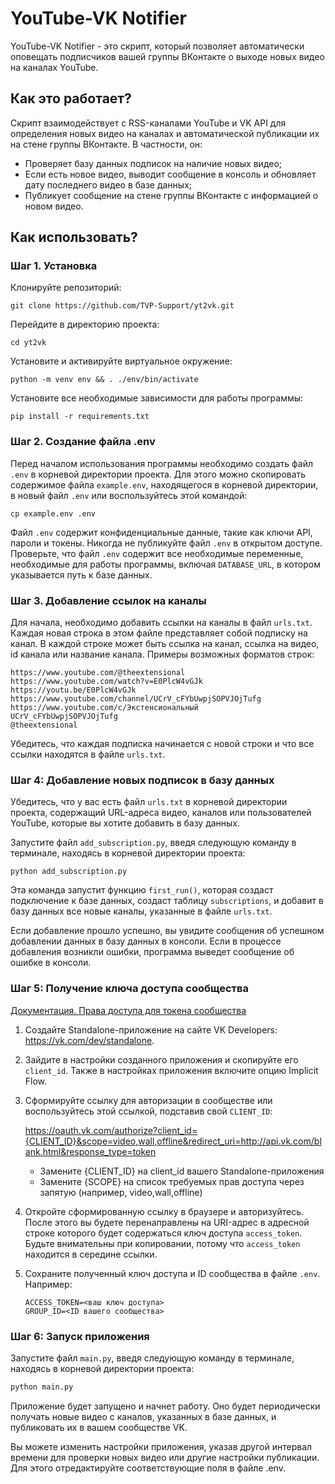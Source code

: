 # YouTube-VK Notifier

YouTube-VK Notifier - это скрипт, который позволяет автоматически оповещать подписчиков вашей группы ВКонтакте о выходе новых видео на каналах YouTube.

## Как это работает?

Скрипт взаимодействует с RSS-каналами YouTube и VK API для определения новых видео на каналах и автоматической публикации их на стене группы ВКонтакте. В частности, он:

- Проверяет базу данных подписок на наличие новых видео;
- Если есть новое видео, выводит сообщение в консоль и обновляет дату последнего видео в базе данных;
- Публикует сообщение на стене группы ВКонтакте с информацией о новом видео.

## Как использовать?

### Шаг 1. Установка

Клонируйте репозиторий:

```shell
git clone https://github.com/TVP-Support/yt2vk.git
```

Перейдите в директорию проекта:

```shell
cd yt2vk
```

Установите и активируйте виртуальное окружение:

```shell
python -m venv env && . ./env/bin/activate
```

Установите все необходимые зависимости для работы программы:

```shell
pip install -r requirements.txt
```

### Шаг 2. Создание файла .env

Перед началом использования программы необходимо создать файл `.env` в корневой директории проекта. Для этого можно скопировать содержимое файла `example.env`, находящегося в корневой директории, в новый файл `.env` или воспользуйтесь этой командой:

```shell
cp example.env .env
```

Файл `.env` содержит конфиденциальные данные, такие как ключи API, пароли и токены. Никогда не публикуйте файл `.env` в открытом доступе. Проверьте, что файл `.env` содержит все необходимые переменные, необходимые для работы программы, включая `DATABASE_URL`, в котором указывается путь к базе данных.

### Шаг 3. Добавление ссылок на каналы

Для начала, необходимо добавить ссылки на каналы в файл `urls.txt`. Каждая новая строка в этом файле представляет собой подписку на канал. В каждой строке может быть ссылка на канал, ссылка на видео, id канала или название канала. Примеры возможных форматов строк:

```text
https://www.youtube.com/@theextensional
https://www.youtube.com/watch?v=E0PlcW4vGJk
https://youtu.be/E0PlcW4vGJk
https://www.youtube.com/channel/UCrV_cFYbUwpjSOPVJOjTufg
https://www.youtube.com/c/Экстенсиональный
UCrV_cFYbUwpjSOPVJOjTufg
@theextensional
```

Убедитесь, что каждая подписка начинается с новой строки и что все ссылки находятся в файле `urls.txt`.

### Шаг 4: Добавление новых подписок в базу данных

Убедитесь, что у вас есть файл `urls.txt` в корневой директории проекта, содержащий URL-адреса видео, каналов или пользователей YouTube, которые вы хотите добавить в базу данных.

Запустите файл `add_subscription.py`, введя следующую команду в терминале, находясь в корневой директории проекта:

```shell
python add_subscription.py
```

Эта команда запустит функцию `first_run()`, которая создаст подключение к базе данных, создаст таблицу `subscriptions`, и добавит в базу данных все новые каналы, указанные в файле `urls.txt`.

Если добавление прошло успешно, вы увидите сообщения об успешном добавлении данных в базу данных в консоли. Если в процессе добавления возникли ошибки, программа выведет сообщение об ошибке в консоли.

### Шаг 5: Получение ключа доступа сообщества

[Документация. Права доступа для токена сообщества](https://vk.com/dev/permissions?f=2.%20%D0%9F%D1%80%D0%B0%D0%B2%D0%B0%20%D0%B4%D0%BE%D1%81%D1%82%D1%83%D0%BF%D0%B0%20%D0%B4%D0%BB%D1%8F%20%D1%82%D0%BE%D0%BA%D0%B5%D0%BD%D0%B0%20%D1%81%D0%BE%D0%BE%D0%B1%D1%89%D0%B5%D1%81%D1%82%D0%B2%D0%B0)

1. Создайте Standalone-приложение на сайте VK Developers: <https://vk.com/dev/standalone>.

2. Зайдите в настройки созданного приложения и скопируйте его `client_id`. Также в настройках приложения включите опцию Implicit Flow.

3. Сформируйте ссылку для авторизации в сообществе или воспользуйтесь этой ссылкой, подставив свой `CLIENT_ID`:

    <https://oauth.vk.com/authorize?client_id={CLIENT_ID}&scope=video,wall,offline&redirect_uri=http://api.vk.com/blank.html&response_type=token>

    - Замените {CLIENT_ID} на client_id вашего Standalone-приложения
    - Замените {SCOPE} на список требуемых прав доступа через запятую (например, video,wall,offline)

4. Откройте сформированную ссылку в браузере и авторизуйтесь. После этого вы будете перенаправлены на URI-адрес в адресной строке которого будет содержаться ключ доступа `access_token`. Будьте внимательны при копировании, потому что `access_token` находится в середине ссылки.

5. Сохраните полученный ключ доступа и ID сообщества в файле `.env`. Например:

    ```dotenv
    ACCESS_TOKEN=<ваш ключ доступа>
    GROUP_ID=<ID вашего сообщества>
    ```

### Шаг 6: Запуск приложения

Запустите файл `main.py`, введя следующую команду в терминале, находясь в корневой директории проекта:

```python
python main.py
```

Приложение будет запущено и начнет работу. Оно будет периодически получать новые видео с каналов, указанных в базе данных, и публиковать их в вашем сообществе VK.

Вы можете изменить настройки приложения, указав другой интервал времени для проверки новых видео или другие настройки публикации. Для этого отредактируйте соответствующие поля в файле .env.
